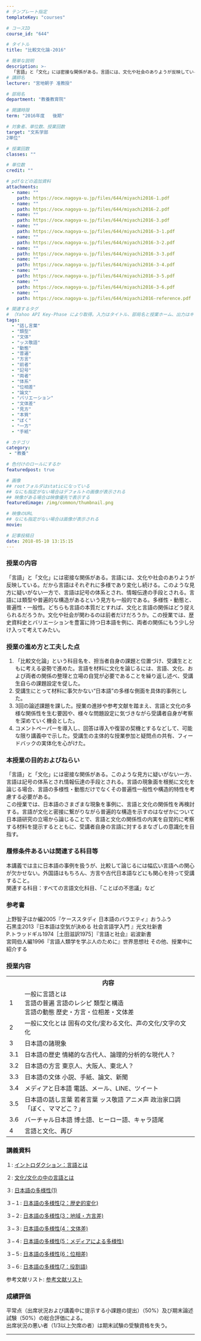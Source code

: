 ```yaml
---
# テンプレート指定
templateKey: "courses"

# コースID
course_id: "644"

# タイトル
title: "比較文化論-2016"

# 簡単な説明
description: >-
  「言語」と「文化」には密接な関係がある。言語には、文化や社会のありようが反映している。だから言語はそれぞれに多様であり変化し続ける。このような見方に疑いがない一方で、言語は記号の体系とされ、情報伝達の手段とされる。言語には類型や普遍的な構造があるという見方も一般的である。多様性・動態と、普遍性・一般性。どちらも言語の本質だとすれば、文化と言語の関係はどう捉えられるだろうか。文化や社会が関わるのは前 ....
# 講師名
lecturer: "宮地朝子 准教授"

# 部局名
department: "教養教育院"

# 開講時限
term: "2016年度	後期"

# 対象者、単位数、授業回数
target: "文系学部
2単位"

# 授業回数
classes: ""

# 単位数
credit: ""

# pdfなどの追加資料
attachments:
  - name: "" 
    path: https://ocw.nagoya-u.jp/files/644/miyachi2016-1.pdf
  - name: "" 
    path: https://ocw.nagoya-u.jp/files/644/miyachi2016-2.pdf
  - name: "" 
    path: https://ocw.nagoya-u.jp/files/644/miyachi2016-3.pdf
  - name: "" 
    path: https://ocw.nagoya-u.jp/files/644/miyachi2016-3-1.pdf
  - name: "" 
    path: https://ocw.nagoya-u.jp/files/644/miyachi2016-3-2.pdf
  - name: "" 
    path: https://ocw.nagoya-u.jp/files/644/miyachi2016-3-3.pdf
  - name: "" 
    path: https://ocw.nagoya-u.jp/files/644/miyachi2016-3-4.pdf
  - name: "" 
    path: https://ocw.nagoya-u.jp/files/644/miyachi2016-3-5.pdf
  - name: "" 
    path: https://ocw.nagoya-u.jp/files/644/miyachi2016-3-6.pdf
  - name: "" 
    path: https://ocw.nagoya-u.jp/files/644/miyachi2016-reference.pdf

# 関連するタグ
# （Yahoo API Key-Phase により取得。入力はタイトル、部局名と授業ホーム、出力はキーフレーズ（tags））
tags:
  - "話し言葉"
  - "類型"
  - "文体"
  - "ッス敬語"
  - "動態"
  - "普遍"
  - "方言"
  - "前者"
  - "記号"
  - "両者"
  - "体系"
  - "位相差"
  - "論文"
  - "バリエーション"
  - "文体差"
  - "見方"
  - "本質"
  - "ぼく"
  - "一方"
  - "手紙"

# カテゴリ
category:
 - "教養"

# 色付けのロールにするか
featuredpost: true

# 画像
## rootフォルダはstaticになっている
## なにも指定がない場合はデフォルトの画像が表示される
## 映像がある場合は映像優先で表示する
featuredimage: /img/common/thumbnail.png

# 映像のURL
## なにも指定がない場合は画像が表示される
movie: 

# 記事投稿日
date: 2018-05-10 13:15:15
---
```


### 授業の内容

「言語」と「文化」には密接な関係がある。言語には、文化や社会のありようが反映している。だから言語はそれぞれに多様であり変化し続ける。このような見方に疑いがない一方で、言語は記号の体系とされ、情報伝達の手段とされる。言語には類型や普遍的な構造があるという見方も一般的である。多様性・動態と、普遍性・一般性。どちらも言語の本質だとすれば、文化と言語の関係はどう捉えられるだろうか。文化や社会が関わるのは前者だけだろうか。この授業では、歴史資料史とバリエーションを豊富に持つ日本語を例に、両者の関係にもう少し分け入って考えてみたい。


### 授業の進め方と工夫した点
1. 	「比較文化論」という科目名を、担当者自身の課題と位置づけ、受講生とともに考える姿勢で進めた。言語を材料に文化を論じるには、言語、文化、および両者の関係の整理と立場の自覚が必要であることを繰り返し述べ、受講生自らの課題設定を促した。
2. 	受講生にとって材料に事欠かない“日本語”の多様な側面を具体的事例とした。
3. 	3回の論述課題を課した。授業の進捗や参考文献を踏まえ、言語と文化の多様な関係性を生む要因や、様々な問題設定に気づきながら受講者自身が考察を深めていく機会とした。
4. 	コメントペーパーを導入し、回答は導入や復習の契機とするなどして、可能な限り講義中で示した。受講生の主体的な授業参加と疑問点の共有、フィードバックの実体化を心がけた。






### 本授業の目的およびねらい
「言語」と「文化」には密接な関係がある。このような見方に疑いがない一方、言語は記号の体系とされ情報伝達の手段とされる。言語の現象面を根拠に文化を論じる場合、言語の多様性・動態だけでなくその普遍性一般性や構造的特性を考慮する必要がある。
<br>
この授業では、日本語のさまざまな現象を事例に、言語と文化の関係性を再検討する。言語が文化と密接に繋がりながら普遍的な構造を示すのはなぜかについて日本語研究の立場から論じることで、言語と文化の関係性の内実を自覚的に考察する材料を提示するとともに、受講者自身の言語に対するまなざしの意識化を目指す。
<br>
### 履修条件あるいは関連する科目等
本講義では主に日本語の事例を扱うが、比較して論じるには幅広い言語への関心が欠かせない。外国語はもちろん、方言や古代日本語などにも関心を持って受講すること。
<br>
関連する科目：すべての言語文化科目、「ことばの不思議」など
<br>
### 参考書
上野智子ほか編2005『ケーススタディ 日本語のバラエティ』おうふう
<br>
石黒圭2013『日本語は空気が決める 社会言語学入門 』光文社新書
<br>
P.トラッドギル1974［土田滋訳1975］『言語と社会』岩波新書
<br>
宮岡伯人編1996『言語人類学を学ぶ人のために』世界思想社 その他、授業中に紹介する


<h3>授業内容</h3>
<table>
<tr>
<th></th>
<th>内容</th>
</tr>

<tr>
<td>1</td>
<td>一般に言語とは<br>
言語の普遍 言語のレシピ 類型と構造<br>
言語の動態 歴史・方言・位相差・文体差
</td>
</tr>

<tr>
<td>2</td>
<td>一般に文化とは 固有の文化/変わる文化、声の文化/文字の文化</td>
</tr>


<tr>
<td>3</td>
<td>日本語の諸現象</td>
</tr>


<tr>
<td>3.1</td>
<td>日本語の歴史 情緒的な古代人、論理的分析的な現代人？</td>
</tr>


<tr>
<td>3.2</td>
<td>日本語の方言 東京人、大阪人、東北人？</td>

</tr>

<tr>
<td>3.3</td>
<td>日本語の文体 小説、手紙、論文、新聞</td>
</tr>

<tr>
<td>3.4</td>
<td>メディアと日本語 電話、メール、LINE、ツイート</td>
</tr>

<tr>
<td>3.5</td>
<td>日本語の話し言葉 若者言葉 ッス敬語 アニメ声 政治家口調「ぼく、ママどこ？」</td>
</tr>

<tr>
<td>3.6</td>
<td>バーチャル日本語 博士語、ヒーロー語、キャラ語尾</td>
</tr>


<tr>
<td>4</td>
<td>言語と文化、再び</td>
</tr>

</table>


### 講義資料

１: [イントロダクション：言語とは](https://ocw.nagoya-u.jp/files/644/miyachi2016-1.pdf) 

２: [文化/文化の中の言語とは](https://ocw.nagoya-u.jp/files/644/miyachi2016-2.pdf) 

３: [日本語の多様性(1) ](https://ocw.nagoya-u.jp/files/644/miyachi2016-3.pdf) 

３−１: [日本語の多様性(2：歴史的変化)](https://ocw.nagoya-u.jp/files/644/miyachi2016-3-1.pdf) 

３−２: [日本語の多様性(3：地域・方言差)](https://ocw.nagoya-u.jp/files/644/miyachi2016-3-2.pdf) 

３−３: [日本語の多様性(4：文体差)](https://ocw.nagoya-u.jp/files/644/miyachi2016-3-3.pdf) 

３−４: [日本語の多様性(5：メディアによる多様性)](https://ocw.nagoya-u.jp/files/644/miyachi2016-3-4.pdf) 

３−５: [日本語の多様性(6：位相差)](https://ocw.nagoya-u.jp/files/644/miyachi2016-3-5.pdf) 

３−６: [日本語の多様性(7：役割語)](https://ocw.nagoya-u.jp/files/644/miyachi2016-3-6.pdf) 

参考文献リスト: [参考文献リスト](https://ocw.nagoya-u.jp/files/644/miyachi2016-reference.pdf) 







### 成績評価
平常点（出席状況および講義中に提示する小課題の提出）（50%）及び期末論述試験（50%）の総合評価による。
<br>
出席状況の悪い者（1/3以上欠席の者）は期末試験の受験資格を失う。



-----